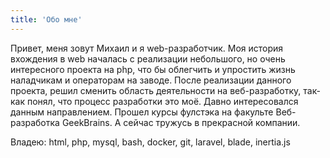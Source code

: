 ```yaml
---
title: 'Обо мне'
---
```


Привет, меня зовут Михаил и я web-разработчик. Моя история вхождения в web началась с реализации небольшого, но очень интересного проекта на php, что бы облегчить и упростить жизнь наладчикам и операторам на заводе. После реализации данного проекта, решил сменить область деятельности на веб-разработку, так-как понял, что процесс разработки это моё. Давно интересовался данным направлением. Прошел курсы фулстэка на факульте Веб-разработка GeekBrains. А сейчас тружусь в прекрасной компании.


Владею: html, php, mysql, bash, docker, git, laravel, blade, inertia.js

